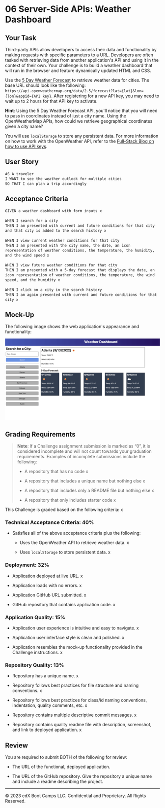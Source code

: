 # 06 Server-Side APIs: Weather Dashboard

## Your Task

Third-party APIs allow developers to access their data and functionality by making requests with specific parameters to a URL. Developers are often tasked with retrieving data from another application's API and using it in the context of their own. Your challenge is to build a weather dashboard that will run in the browser and feature dynamically updated HTML and CSS.

Use the [5 Day Weather Forecast](https://openweathermap.org/forecast5) to retrieve weather data for cities. The base URL should look like the following: `https://api.openweathermap.org/data/2.5/forecast?lat={lat}&lon={lon}&appid={API key}`. After registering for a new API key, you may need to wait up to 2 hours for that API key to activate.

**Hint**: Using the 5 Day Weather Forecast API, you'll notice that you will need to pass in coordinates instead of just a city name. Using the OpenWeatherMap APIs, how could we retrieve geographical coordinates given a city name?

You will use `localStorage` to store any persistent data. For more information on how to work with the OpenWeather API, refer to the [Full-Stack Blog on how to use API keys](https://coding-boot-camp.github.io/full-stack/apis/how-to-use-api-keys).

## User Story

```
AS A traveler
I WANT to see the weather outlook for multiple cities
SO THAT I can plan a trip accordingly
```

## Acceptance Criteria

```
GIVEN a weather dashboard with form inputs x

WHEN I search for a city
THEN I am presented with current and future conditions for that city and that city is added to the search history x

WHEN I view current weather conditions for that city
THEN I am presented with the city name, the date, an icon representation of weather conditions, the temperature, the humidity, and the wind speed x

WHEN I view future weather conditions for that city
THEN I am presented with a 5-day forecast that displays the date, an icon representation of weather conditions, the temperature, the wind speed, and the humidity x

WHEN I click on a city in the search history
THEN I am again presented with current and future conditions for that city x
```

## Mock-Up

The following image shows the web application's appearance and functionality:

![The weather app includes a search option, a list of cities, and a five-day forecast and current weather conditions for Atlanta.](./Assets/06-server-side-apis-homework-demo.png)

## Grading Requirements

> **Note**: If a Challenge assignment submission is marked as “0”, it is considered incomplete and will not count towards your graduation requirements. Examples of incomplete submissions include the following:
>
> * A repository that has no code x
>
> * A repository that includes a unique name but nothing else x
>
> * A repository that includes only a README file but nothing else x
>
> * A repository that only includes starter code x

This Challenge is graded based on the following criteria:  x

### Technical Acceptance Criteria: 40%

* Satisfies all of the above acceptance criteria plus the following: 

    * Uses the OpenWeather API to retrieve weather data. x

    * Uses `localStorage` to store persistent data. x

### Deployment: 32%

* Application deployed at live URL. x

* Application loads with no errors. x

* Application GitHub URL submitted. x

* GitHub repository that contains application code. x

### Application Quality: 15%

* Application user experience is intuitive and easy to navigate. x

* Application user interface style is clean and polished. x

* Application resembles the mock-up functionality provided in the Challenge instructions. x

### Repository Quality: 13%

* Repository has a unique name. x

* Repository follows best practices for file structure and naming conventions. x

* Repository follows best practices for class/id naming conventions, indentation, quality comments, etc. x

* Repository contains multiple descriptive commit messages. x

* Repository contains quality readme file with description, screenshot, and link to deployed application. x

## Review

You are required to submit BOTH of the following for review:

* The URL of the functional, deployed application.

* The URL of the GitHub repository. Give the repository a unique name and include a readme describing the project.

- - -
© 2023 edX Boot Camps LLC. Confidential and Proprietary. All Rights Reserved.
